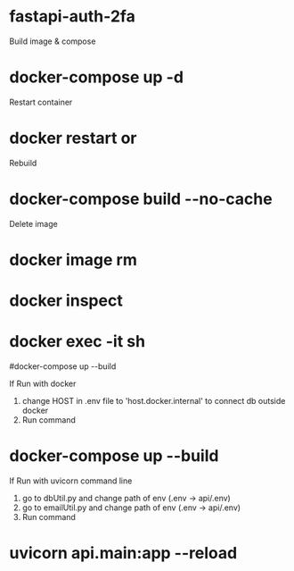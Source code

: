 # fastapi-auth-2fa

Build image & compose
# docker-compose up -d

Restart container
# docker restart <container-id> or <container-name>

Rebuild
# docker-compose build --no-cache

Delete image
# docker image rm <image-id>

# docker inspect <container-id>

# docker exec -it <container-id> sh

#docker-compose up --build


If Run with docker
1. change HOST in .env file to 'host.docker.internal' to connect db outside docker
2. Run command
# docker-compose up --build

If Run with uvicorn command line
1. go to dbUtil.py and change path of env (.env -> api/.env)
2. go to emailUtil.py and change path of env (.env -> api/.env)
3. Run command
# uvicorn api.main:app --reload